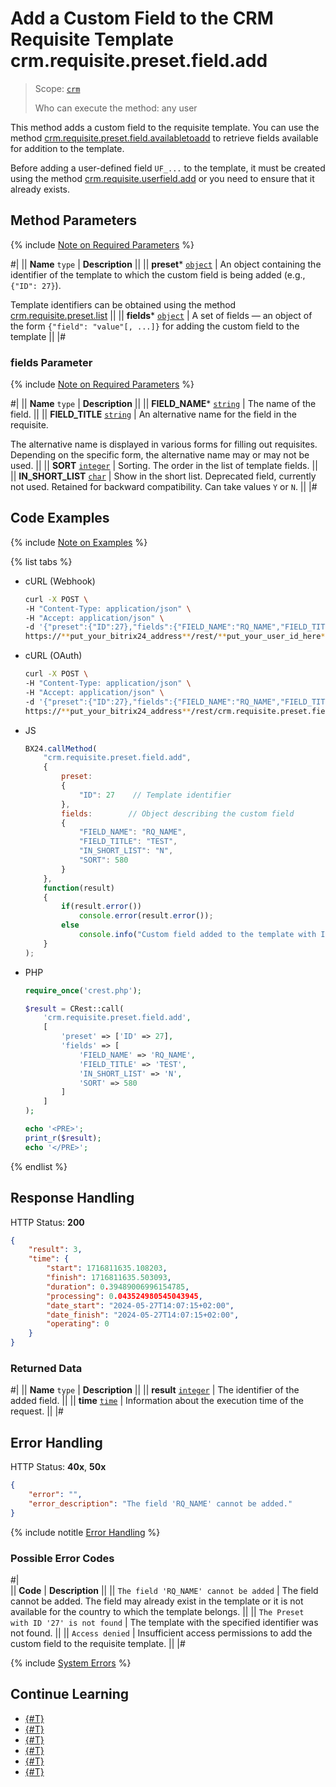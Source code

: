 # Add a Custom Field to the CRM Requisite Template crm.requisite.preset.field.add

> Scope: [`crm`](../../../../scopes/permissions.md)
>
> Who can execute the method: any user

This method adds a custom field to the requisite template. You can use the method [crm.requisite.preset.field.availabletoadd](./crm-requisite-preset-field-available-to-add.md) to retrieve fields available for addition to the template.

Before adding a user-defined field `UF_...` to the template, it must be created using the method [crm.requisite.userfield.add](../../user-fields/crm-requisite-userfield-add.md) or you need to ensure that it already exists.

## Method Parameters

{% include [Note on Required Parameters](../../../../../_includes/required.md) %}

#|
|| **Name**
`type` | **Description** ||
|| **preset***
[`object`](../../../../data-types.md) | An object containing the identifier of the template to which the custom field is being added (e.g., `{"ID": 27}`).

Template identifiers can be obtained using the method [crm.requisite.preset.list](../crm-requisite-preset-list.md) ||
|| **fields***
[`object`](../../../../data-types.md) | A set of fields — an object of the form `{"field": "value"[, ...]}` for adding the custom field to the template ||
|#

### fields Parameter

{% include [Note on Required Parameters](../../../../../_includes/required.md) %}

#|
||  **Name**
`type` | **Description** ||
|| **FIELD_NAME***
[`string`](../../../../data-types.md) | The name of the field. ||
|| **FIELD_TITLE**
[`string`](../../../../data-types.md) | An alternative name for the field in the requisite.

The alternative name is displayed in various forms for filling out requisites. Depending on the specific form, the alternative name may or may not be used. ||
|| **SORT**
[`integer`](../../../../data-types.md) | Sorting. The order in the list of template fields. ||
|| **IN_SHORT_LIST**
[`char`](../../../../data-types.md) | Show in the short list. Deprecated field, currently not used. Retained for backward compatibility. Can take values `Y` or `N`. ||
|#

## Code Examples

{% include [Note on Examples](../../../../../_includes/examples.md) %}

{% list tabs %}

- cURL (Webhook)

    ```bash
    curl -X POST \
    -H "Content-Type: application/json" \
    -H "Accept: application/json" \
    -d '{"preset":{"ID":27},"fields":{"FIELD_NAME":"RQ_NAME","FIELD_TITLE":"TEST","IN_SHORT_LIST":"N","SORT":580}}' \
    https://**put_your_bitrix24_address**/rest/**put_your_user_id_here**/**put_your_webhook_here**/crm.requisite.preset.field.add
    ```

- cURL (OAuth) 

    ```bash
    curl -X POST \
    -H "Content-Type: application/json" \
    -H "Accept: application/json" \
    -d '{"preset":{"ID":27},"fields":{"FIELD_NAME":"RQ_NAME","FIELD_TITLE":"TEST","IN_SHORT_LIST":"N","SORT":580},"auth":"**put_access_token_here**"}' \
    https://**put_your_bitrix24_address**/rest/crm.requisite.preset.field.add
    ```

- JS

    ```js
    BX24.callMethod(
        "crm.requisite.preset.field.add",
        {
            preset:
            {
                "ID": 27    // Template identifier
            },
            fields:        // Object describing the custom field
            {
                "FIELD_NAME": "RQ_NAME",
                "FIELD_TITLE": "TEST",
                "IN_SHORT_LIST": "N",
                "SORT": 580
            }
        },
        function(result)
        {
            if(result.error())
                console.error(result.error());
            else
                console.info("Custom field added to the template with ID " + result.data());
        }
    );
    ```

- PHP

    ```php
    require_once('crest.php');

    $result = CRest::call(
        'crm.requisite.preset.field.add',
        [
            'preset' => ['ID' => 27],
            'fields' => [
                'FIELD_NAME' => 'RQ_NAME',
                'FIELD_TITLE' => 'TEST',
                'IN_SHORT_LIST' => 'N',
                'SORT' => 580
            ]
        ]
    );

    echo '<PRE>';
    print_r($result);
    echo '</PRE>';
    ```

{% endlist %}

## Response Handling

HTTP Status: **200**

```json
{
    "result": 3,
    "time": {
        "start": 1716811635.108203,
        "finish": 1716811635.503093,
        "duration": 0.39489006996154785,
        "processing": 0.043524980545043945,
        "date_start": "2024-05-27T14:07:15+02:00",
        "date_finish": "2024-05-27T14:07:15+02:00",
        "operating": 0
    }
}
```

### Returned Data

#|
|| **Name**
`type` | **Description** ||
|| **result**
[`integer`](../../../../data-types.md) | The identifier of the added field. ||
|| **time**
[`time`](../../../../data-types.md) | Information about the execution time of the request. ||
|#

## Error Handling

HTTP Status: **40x**, **50x**

```json
{
    "error": "",
    "error_description": "The field 'RQ_NAME' cannot be added."
}
```

{% include notitle [Error Handling](../../../../../_includes/error-info.md) %}

### Possible Error Codes

#|  
|| **Code** | **Description** ||
|| `The field 'RQ_NAME' cannot be added` | The field cannot be added. The field may already exist in the template or it is not available for the country to which the template belongs. ||
|| `The Preset with ID '27' is not found` | The template with the specified identifier was not found. ||
|| `Access denied` | Insufficient access permissions to add the custom field to the requisite template. ||
|#

{% include [System Errors](../../../../../_includes/system-errors.md) %}

## Continue Learning

- [{#T}](./crm-requisite-preset-field-update.md)
- [{#T}](./crm-requisite-preset-field-available-to-add.md)
- [{#T}](./crm-requisite-preset-field-get.md)
- [{#T}](./crm-requisite-preset-field-list.md)
- [{#T}](./crm-requisite-preset-field-delete.md)
- [{#T}](./crm-requisite-preset-field-fields.md)